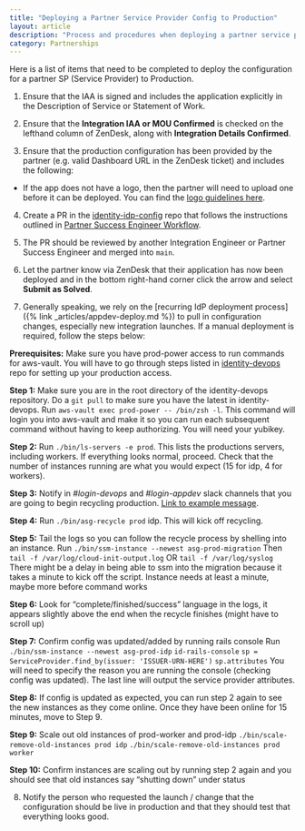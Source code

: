 ```yaml
---
title: "Deploying a Partner Service Provider Config to Production"
layout: article
description: "Process and procedures when deploying a partner service provider config to production"
category: Partnerships
---
```


Here is a list of items that need to be completed to deploy the configuration for a partner SP (Service Provider) to Production.

1. Ensure that the IAA is signed and includes the application explicitly in the Description of Service or Statement of Work.

2. Ensure that the **Integration IAA or MOU Confirmed** is checked on the lefthand column of ZenDesk, along with **Integration Details Confirmed**.

3. Ensure that the production configuration has been provided by the partner (e.g. valid Dashboard URL in the ZenDesk ticket) and includes the following:
  * If the app does not have a logo, then the partner will need to upload one before it can be deployed. You can find the [logo guidelines here](https://developers.login.gov/design-guidelines/#agency-logo-guidelines).

4. Create a PR in the [identity-idp-config](https://github.com/18f/identity-idp-config) repo that follows the instructions outlined in [Partner Success Engineer Workflow](https://docs.google.com/document/d/1WnTCdR8fwt46Eca1EHGQzyjnxfqhGfPe4uFti3PhVbg/edit#heading=h.pawq0m2tiuo3).

5. The PR should be reviewed by another Integration Engineer or Partner Success Engineer and merged into `main`.

6. Let the partner know via ZenDesk that their application has now been deployed and in the bottom right-hand corner click the arrow and select **Submit as Solved**.

7. Generally speaking, we rely on the [recurring IdP deployment process]({% link _articles/appdev-deploy.md %}) to pull in configuration changes, especially new integration launches. If a manual deployment is required, follow the steps below:
  
  **Prerequisites:**
  Make sure you have prod-power access to run commands for aws-vault. You will have to go through steps listed in [identity-devops](https://github.com/18F/identity-devops/wiki/Setting-Up-AWS-Vault) repo for setting up your production access.
  
  **Step 1:**
  Make sure you are in the root directory of the identity-devops repository.
  Do a `git pull` to make sure you have the latest in identity-devops.
  Run ```aws-vault exec prod-power -- /bin/zsh -l```.
  This command will login you into aws-vault and make it so you can run each subsequent command without having to keep authorizing. You will need your yubikey.
  
  **Step 2:**
  Run `./bin/ls-servers -e prod`.
  This lists the productions servers, including workers. If everything looks normal, proceed. Check that the number of instances running are what you would   expect (15 for idp, 4 for workers).

  **Step 3:**
  Notify in *#login-devops* and *#login-appdev* slack channels that you are going to begin recycling production. [Link to example message](https://gsa-tts.slack.com/archives/C0NGESUN5/p1664914296671609). 
  
  **Step 4:** 
  Run  `./bin/asg-recycle prod` idp. This will kick off recycling.

  **Step 5:**
  Tail the logs so you can follow the recycle process by shelling into an instance. 
  Run `./bin/ssm-instance --newest asg-prod-migration`
  Then `tail -f /var/log/cloud-init-output.log` OR `tail -f /var/log/syslog`
  There might be a delay in being able to ssm into the migration because it takes a minute to kick off the script. Instance needs at least a minute, maybe  more before command works
  
  **Step 6:**
  Look for “complete/finished/success” language in the logs, it appears slightly above the end when the recycle finishes (might have to scroll up) 
  
  **Step 7:**
  Confirm config was updated/added by running rails console
  Run 
  `./bin/ssm-instance --newest asg-prod-idp`
  `id-rails-console`
  `sp = ServiceProvider.find_by(issuer: 'ISSUER-URN-HERE')`
  `sp.attributes`
  You will need to specify the reason you are running the console (checking config was updated).
  The last line will output the service provider attributes. 

  **Step 8:**
  If config is updated as expected, you can run step 2 again to see the new instances as they come online. Once they have been online for 15 minutes, move to Step 9.
  
  **Step 9:**
  Scale out old instances of prod-worker and prod-idp
`./bin/scale-remove-old-instances prod idp`
`./bin/scale-remove-old-instances prod worker`

  **Step 10:**
  Confirm instances are scaling out by running step 2 again and you should see that old instances say “shutting down” under status 

8. Notify the person who requested the launch / change that the configuration should be live in production and that they should test that everything looks good.
